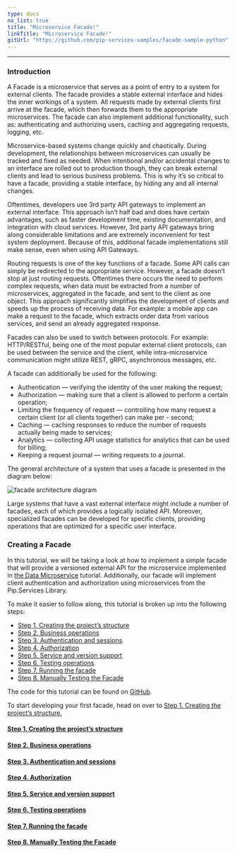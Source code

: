 ```yaml
---
type: docs
no_list: true
title: "Microservice Facade!"
linkTitle: "Microservice Facade!" 
gitUrl: "https://github.com/pip-services-samples/facade-sample-python"
---
```

---

### Introduction

A Facade is a microservice that serves as a point of entry to a system for external clients. The facade provides a stable external interface and hides the inner workings of a system. All requests made by external clients first arrive at the facade, which then forwards them to the appropriate microservices. The facade can also implement additional functionality, such as: authenticating and authorizing users, caching and aggregating requests, logging, etc.

Microservice-based systems change quickly and chaotically. During development, the relationships between microservices can usually be tracked and fixed as needed. When intentional and/or accidental changes to an interface are rolled out to production though, they can break external clients and lead to serious business problems. This is why it’s so critical to have a facade, providing a stable interface, by hiding any and all internal changes.

Oftentimes, developers use 3rd party API gateways to implement an external interface. This approach isn’t half bad and does have certain advantages, such as faster development time, existing documentation, and integration with cloud services. However, 3rd party API gateways bring along considerable limitations and are extremely inconvenient for test system deployment. Because of this, additional facade implementations still make sense, even when using API Gateways.

Routing requests is one of the key functions of a facade. Some API calls can simply be redirected to the appropriate service. However, a facade doesn’t stop at just routing requests. Oftentimes there occurs the need to perform complex requests, when data must be extracted from a number of microservices, aggregated in the facade, and sent to the client as one object. This approach significantly simplifies the development of clients and speeds up the process of receiving data. For example: a mobile app can make a request to the facade, which extracts order data from various services, and send an already aggregated response.

Facades can also be used to switch between protocols. For example: HTTP/RESTful, being one of the most popular external client protocols, can be used between the service and the client, while intra-microservice communication might utilize REST, gRPC, asynchronous messages, etc.

A facade can additionally be used for the following:

- Authentication — verifying the identity of the user making the request; 
- Authorization — making sure that a client is allowed to perform a certain operation;
- Limiting the frequency of request — controlling how many request a certain client (or all clients together) can make per - second;
- Caching — caching responses to reduce the number of requests actually being made to services;
- Analytics — collecting API usage statistics for analytics that can be used for billing;
- Keeping a request journal — writing requests to a journal.


The general architecture of a system that uses a facade is presented in the diagram below:

![facade architecture diagram](/images/tutorials/microservice_facade/facade_architecture_diagram1.png)


Large systems that have a vast external interface might include a number of facades, each of which provides a logically isolated API. Moreover, specialized facades can be developed for specific clients, providing operations that are optimized for a specific user interface.

### Creating a Facade 

In this tutorial, we will be taking a look at how to implement a simple facade that will provide a versioned external API for the microservice implemented in [the Data Microservice](../data_microservice) tutorial. Additionally, our facade will implement client authentication and authorization using microservices from the Pip.Services Library.

To make it easier to follow along, this tutorial is broken up into the following steps:

- [Step 1. Creating the project’s structure](step1)
- [Step 2. Business operations](step2)
- [Step 3. Authentication and sessions](step3)
- [Step 4. Authorization](step4)
- [Step 5. Service and version support](step5)
- [Step 6. Testing operations](step6)
- [Step 7. Running the facade](step7)
- [Step 8. Manually Testing the Facade](step7)

The code for this tutorial can be found on [GitHub](https://github.com/pip-services-samples/).

To start developing your first facade, head on over to [Step 1. Creating the project’s structure.](../step2)


<span class="hide-title-link">

#### [Step 1. Creating the project’s structure](step1)
#### [Step 2. Business operations](step2)
#### [Step 3. Authentication and sessions](step3)
#### [Step 4. Authorization](step4)
#### [Step 5. Service and version support](step5)
#### [Step 6. Testing operations](step6)
#### [Step 7. Running the facade](step7)
#### [Step 8. Manually Testing the Facade](step7)

</span>
